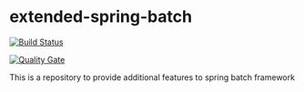 # extended-spring-batch

[![Build Status](https://travis-ci.org/omkar9999/extended-spring-batch.svg?branch=master)](https://travis-ci.org/omkar9999/extended-spring-batch)


[![Quality Gate](https://sonarcloud.io/api/project_badges/measure?project=Extended-Spring-Batch%3Aextended-spring-batch&metric=alert_status)](https://sonarcloud.io/dashboard?id=Extended-Spring-Batch%3Aextended-spring-batch)


This is a repository to provide additional features to spring batch framework
